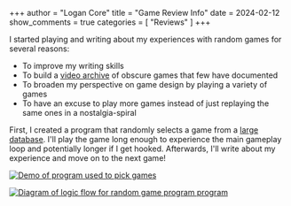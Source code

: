 +++
author = "Logan Core"
title = "Game Review Info"
date = 2024-02-12
show_comments = true
categories = [
    "Reviews"
]
+++

I started playing and writing about my experiences with random games for several reasons:
- To improve my writing skills
- To build a [video archive](https://www.youtube.com/playlist?list=PLcEHSYxYdAXJQbH6LRqhSBPELvIZN2QXq) of obscure games that few have documented
- To broaden my perspective on game design by playing a variety of games
- To have an excuse to play more games instead of just replaying the same ones in a nostalgia-spiral



First, I created a program that randomly selects a game from a [large database](https://www.mobygames.com/).
I'll play the game long enough to experience the main gameplay loop and potentially longer if I get hooked.
Afterwards, I'll write about my experience and move on to the next game!

[![Demo of program used to pick games](/images/core_database_demo.webp)](./core_database_demo.webp)
>
[![Diagram of logic flow for random game program program](/images/core_database_diagram.webp)](./core_database_diagram.webp)
